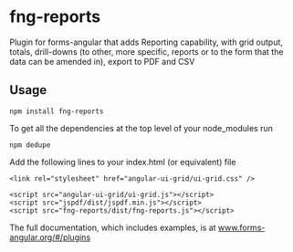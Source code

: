 # fng-reports

Plugin for forms-angular that adds Reporting capability, with grid output, totals, drill-downs 
(to other, more specific, reports or to the form that the data can be amended in), export to PDF and CSV

## Usage

    npm install fng-reports

To get all the dependencies at the top level of your node_modules run

    npm dedupe
    
Add the following lines to your index.html (or equivalent) file

    <link rel="stylesheet" href="angular-ui-grid/ui-grid.css" />
    
    <script src="angular-ui-grid/ui-grid.js"></script>
    <script src="jspdf/dist/jspdf.min.js"></script>
    <script src="fng-reports/dist/fng-reports.js"></script>
    
The full documentation, which includes examples, is at www.forms-angular.org/#/plugins 
